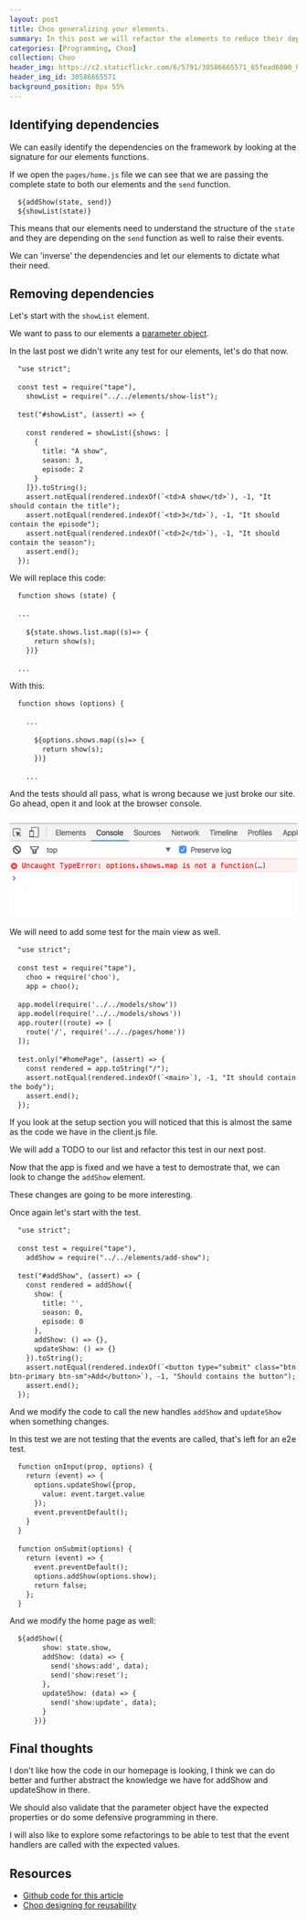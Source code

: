 ```yaml
---
layout: post
title: Choo generalizing your elements.
summary: In this post we will refactor the elements to reduce their dependency on the library.
categories: [Programming, Choo]
collection: Choo
header_img: https://c2.staticflickr.com/6/5791/30586665571_65fead6800_h.jpg
header_img_id: 30586665571
background_position: 0px 55%
---
```


## Identifying dependencies

We can easily identify the dependencies on the framework by looking at the signature for our elements functions.

If we open the `pages/home.js` file we can see that we are passing the complete state to both our elements and the `send` function.

```
  ${addShow(state, send)}
  ${showList(state)}
```

This means that our elements need to understand the structure of the `state` and they are depending on the `send` function as well to raise their events.

We can 'inverse' the dependencies and let our elements to dictate what their need.

## Removing dependencies

Let's start with the `showList` element.

We want to pass to our elements a [parameter object](http://refactoring.com/catalog/introduceParameterObject.html).

In the last post we didn't write any test for our elements, let's do that now.

```
  "use strict";

  const test = require("tape"),
    showList = require("../../elements/show-list");

  test("#showList", (assert) => {

    const rendered = showList({shows: [
      {
        title: "A show",
        season: 3,
        episode: 2
      }
    ]}).toString();
    assert.notEqual(rendered.indexOf(`<td>A show</td>`), -1, "It should contain the title");
    assert.notEqual(rendered.indexOf(`<td>3</td>`), -1, "It should contain the episode");
    assert.notEqual(rendered.indexOf(`<td>2</td>`), -1, "It should contain the season");
    assert.end();
  });
```

We will replace this code:

```
  function shows (state) {

  ...

    ${state.shows.list.map((s)=> {
      return show(s);
    })}

  ...

```

With this:

```
  function shows (options) {

    ...

      ${options.shows.map((s)=> {
        return show(s);
      })}

    ...

```

And the tests should all pass, what is wrong because we just broke our site.
Go ahead, open it and look at the browser console.

<img border="0" alt="Choo broken" src="/images/posts/choo/choo-broken-app.png">

We will need to add some test for the main view as well.

```
  "use strict";

  const test = require("tape"),
    choo = require('choo'),
    app = choo();

  app.model(require('../../models/show'))
  app.model(require('../../models/shows'))
  app.router((route) => [
    route('/', require('../../pages/home'))
  ]);

  test.only("#homePage", (assert) => {
    const rendered = app.toString("/");
    assert.notEqual(rendered.indexOf(`<main>`), -1, "It should contain the body");
    assert.end();
  });
```

If you look at the setup section you will noticed that this is almost the same as the code we have in the client.js file.

We will add a TODO to our list and refactor this test in our next post.

Now that the app is fixed and we have a test to demostrate that, we can look to change the `addShow` element.

These changes are going to be more interesting.

Once again let's start with the test.

```
  "use strict";

  const test = require("tape"),
    addShow = require("../../elements/add-show");

  test("#addShow", (assert) => {
    const rendered = addShow({
      show: {
        title: '',
        season: 0,
        episode: 0
      },
      addShow: () => {},
      updateShow: () => {}
    }).toString();
    assert.notEqual(rendered.indexOf(`<button type="submit" class="btn btn-primary btn-sm">Add</button>`), -1, "Should contains the button");
    assert.end();
  });
```

And we modify the code to call the new handles `addShow` and `updateShow` when something changes.

In this test we are not testing that the events are called, that's left for an e2e test.

```
  function onInput(prop, options) {
    return (event) => {
      options.updateShow({prop,
        value: event.target.value
      });
      event.preventDefault();
    }
  }

  function onSubmit(options) {
    return (event) => {
      event.preventDefault();
      options.addShow(options.show);
      return false;
    };
  }
```

And we modify the home page as well:

```
  ${addShow({
        show: state.show,
        addShow: (data) => {
          send('shows:add', data);
          send('show:reset');
        },
        updateShow: (data) => {
          send('show:update', data);
        }
      })}
```

## Final thoughts

I don't like how the code in our homepage is looking, I think we can do better and further abstract the knowledge we have for addShow and updateShow in there.

We should also validate that the parameter object have the expected properties or do some defensive programming in there.

I will also like to explore some refactorings to be able to test that the event handlers are called with the expected values.

## Resources

* [Github code for this article](https://github.com/hgarcia/tv-series/tree/v0.2)
* [Choo designing for reusability](https://yoshuawuyts.gitbooks.io/choo/content/guides/designing-for-reusability.html)

